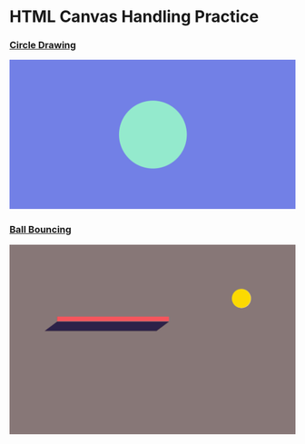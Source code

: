 # HTML Canvas Handling Practice

### [Circle Drawing](https://github.com/YUJO42/HTML_Practice/tree/main/canvas/circle_drawing)
![](https://github.com/YUJO42/HTML-Practice/blob/main/canvas/img/Circle_Drawing.png?raw=true)
### [Ball Bouncing](https://github.com/YUJO42/HTML-Practice/tree/main/canvas/ball-bouncing)
![](https://github.com/YUJO42/HTML-Practice/raw/main/canvas/img/bouncingBall.gif?raw=true)
